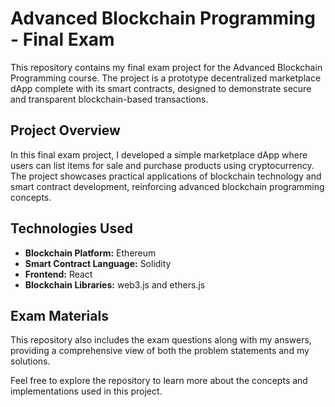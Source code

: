 # Advanced Blockchain Programming - Final Exam

This repository contains my final exam project for the Advanced Blockchain Programming course. The project is a prototype decentralized marketplace dApp complete with its smart contracts, designed to demonstrate secure and transparent blockchain-based transactions.

## Project Overview

In this final exam project, I developed a simple marketplace dApp where users can list items for sale and purchase products using cryptocurrency. The project showcases practical applications of blockchain technology and smart contract development, reinforcing advanced blockchain programming concepts.

## Technologies Used

- **Blockchain Platform:** Ethereum
- **Smart Contract Language:** Solidity
- **Frontend:** React
- **Blockchain Libraries:** web3.js and ethers.js

## Exam Materials

This repository also includes the exam questions along with my answers, providing a comprehensive view of both the problem statements and my solutions.

Feel free to explore the repository to learn more about the concepts and implementations used in this project.

